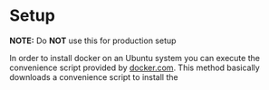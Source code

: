 # Setup

**NOTE:** Do **NOT** use this for production setup

In order to install docker on an Ubuntu system you can execute the convenience script provided by [docker.com](https://docs.docker.com/engine/install/ubuntu/#install-using-the-convenience-script). This method basically downloads a convenience script to install the
